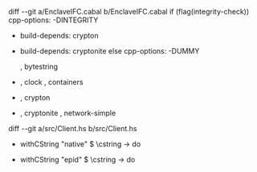 diff --git a/EnclaveIFC.cabal b/EnclaveIFC.cabal
   if (flag(integrity-check))
     cpp-options: -DINTEGRITY
-    build-depends: crypton
+    build-depends: cryptonite
   else
     cpp-options: -DUMMY
 
     , bytestring
+    , clock
     , containers
-    , crypton
+    , cryptonite
     , network-simple



diff --git a/src/Client.hs b/src/Client.hs
-  withCString "native" $ \cstring -> do
+  withCString "epid" $ \cstring -> do

